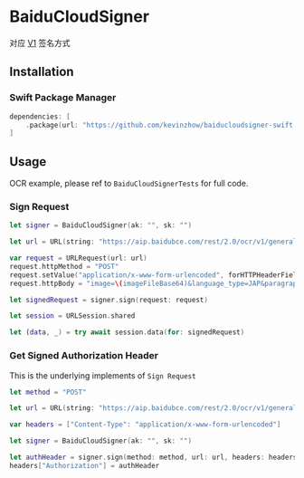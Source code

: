 # BaiduCloudSigner

对应 [V1](https://cloud.baidu.com/doc/Reference/s/njwvz1yfu#%E7%9B%B8%E5%85%B3%E5%87%BD%E6%95%B0%E8%AF%B4%E6%98%8E) 签名方式

## Installation

### Swift Package Manager

```swift
dependencies: [
    .package(url: "https://github.com/kevinzhow/baiducloudsigner-swift.git", .upToNextMajor(from: "0.0.1"))
]
```

## Usage

OCR example, please ref to `BaiduCloudSignerTests` for full code.

### Sign Request

```swift
let signer = BaiduCloudSigner(ak: "", sk: "")

let url = URL(string: "https://aip.baidubce.com/rest/2.0/ocr/v1/general_basic")!

var request = URLRequest(url: url)
request.httpMethod = "POST"
request.setValue("application/x-www-form-urlencoded", forHTTPHeaderField:"Content-Type")
request.httpBody = "image=\(imageFileBase64)&language_type=JAP&paragraph=true&detect_direction=true".data(using: .utf8)!

let signedRequest = signer.sign(request: request)

let session = URLSession.shared

let (data, _) = try await session.data(for: signedRequest)
```

### Get Signed Authorization Header

This is the underlying implements of `Sign Request`

```swift
let method = "POST"

let url = URL(string: "https://aip.baidubce.com/rest/2.0/ocr/v1/general_basic")!

var headers = ["Content-Type": "application/x-www-form-urlencoded"]

let signer = BaiduCloudSigner(ak: "", sk: "")

let authHeader = signer.sign(method: method, url: url, headers: headers)
headers["Authorization"] = authHeader
```
